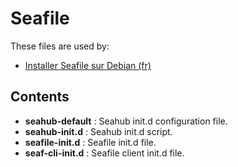 Seafile
=====

These files are used by:

* [Installer Seafile sur Debian (fr)](https://howto.biapy.com/fr/debian-gnu-linux/applications-web/gestion-de-fichiers/installer-seafile-sur-debian)

Contents
--------
* __seahub-default__ : Seahub init.d configuration file.
* __seahub-init.d__ : Seahub init.d script.
* __seafile-init.d__ : Seafile init.d file.
* __seaf-cli-init.d__ : Seafile client init.d file.
